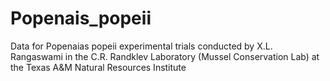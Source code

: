 # Popenais_popeii
Data for Popenaias popeii experimental trials conducted by X.L. Rangaswami in the C.R. Randklev Laboratory (Mussel Conservation Lab) at the Texas A&M Natural Resources Institute
